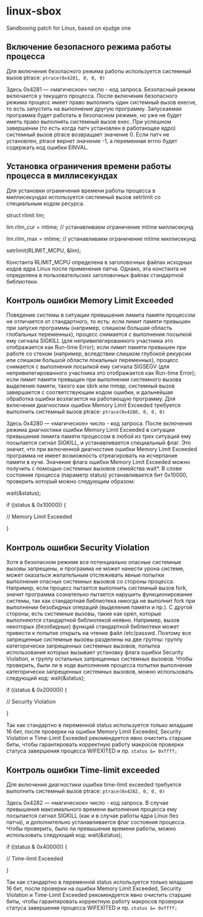 # linux-sbox
Sandboxing patch for Linux, based on ejudge one

## Включение безопасного режима работы процесса
Для включения безопасного режима работы используется системный вызов ptrace:
`ptrace(0x4281, 0, 0, 0)`

Здесь 0x4281 — «магическое» число - код запроса. Безопасный режим включается у текущего процесса. После включения безопасного режима процесс имеет право выполнить один системный вызов execve, то есть запустить на выполнение другую программу. Запускаемая программа будет работать в безопасном режиме, но уже не будет иметь право выполнять системный вызов exec.
При успешном завершении (то есть когда патч установлен в работающее ядро) системный вызов ptrace возвращает значение 0. Если патч не установлен, ptrace вернет значение -1, а переменная errno будет содержать код ошибки EINVAL.
## Установка ограничения времени работы процесса в миллисекундах
Для установки ограничения времени работы процесса в миллисекундах используется системный вызов setrlimit со специальным кодом ресурса.

struct rlimit lim;

lim.rlim_cur = mtime; // устанавливаем ограничение mtime миллисекунд

lim.rlim_max = mtime; // устанавливаем ограничение mtime миллисекунд

setrlimit(RLIMIT_MCPU, &lim);

Константа RLIMIT_MCPU определена в заголовочных файлах исходных кодов ядра Linux после применения патча. Однако, эта константа не определена в пользовательских заголовочных файлах стандартной библиотеки.

## Контроль ошибки Memory Limit Exceeded
Поведение системы в ситуации превышения лимита памяти процессом не отличается от стандартного, то есть:
если лимит памяти превышен при запуске программы (например, слишком большая область глобальных переменных), процесс снимается с выполнения посылкой ему сигнала SIGKILL (для непривилегированного участника это отображается как Run-time Error);
если лимит памяти превышен при работе со стеком (например, вследствии слишком глубокой рекурсии или слишком большой области локальных переменных), процесс снимается с выполнения посылкой ему сигнала SIGSEGV (для непривилегированного участника это отображается как Run-time Error);
если лимит памяти превыщен при выполнении системного вызова выделения памяти, такого как sbrk или mmap, системный вызов завершается с соответствующим кодом ошибки, и дальнейшая обработка ошибки возлагается на работающую программу.
Для включения диагностики ошибки Memory Limit Exceeded требуется выполнить системный вызов ptrace:
`ptrace(0x4280, 0, 0, 0)`

Здесь 0x4280 — «магическое» число - код запроса. После включения режима диагностики ошибки Memory Limit Exceeded в ситуации превышения лимита памяти процессом в любой из трех ситуаций ему посылается сигнал SIGKILL, и устанавливается специальный флаг. Это значит, что при включенной диагностике ошибки Memory Limit Exceeded программа не имеет возможность отреагировать на исчерпание памяти в куче.
Значение флага ошибки Memory Limit Exceeded можно получить с помощью системных вызовов семейства wait*. В слове состояния процесса (параметр status) устанавливается бит 0x10000, проверить который можно следующим образом:

wait(&status);

if ((status & 0x10000)) {

  // Memory Limit Exceeded
  
}

## Контроль ошибки Security Violation
Хотя в безопасном режиме все потенциально опасные системные вызовы запрещены, и программа не может нанести урона системе, может оказаться желательным отслеживать явные попытки выполнения опасных системных вызовов со стороны процесса. Например, если процесс пытается выполнить системный вызов fork, значит программа сознательно пытается нарушить функционирование системы, так как стандартная библиотека никогда не выполнит fork при выполнении безобидных операций (выделения памяти и пр.). С другой стороны, есть системные вызовы, такие как open, которые выполняются стандартной библиотекой неявно. Например, вызов некоторых (безобидных) функций стандартной библиотеки может привести к попытке открыть на чтение файл /etc/passwd.
Поэтому все запрещенные системные вызовы разделены на две группы: группу категорически запрещенных системных вызовов, попытка использования которых вызывает установку флага ошибки Security Violation, и группу остальных запрещенных системных вызовов.
Чтобы проверить, были ли в ходе выполнения процесса попытки выполнения категорически запрещенных системных вызовов, можно использовать следующий код:
wait(&status);

if ((status & 0x20000)) {

  // Security Violation
  
}

Так как стандартно в переменной status используется только младшие 16 бит, после проверки на ошибки Memory Limit Exceeded, Security Violation и Time-Limit Exceeded рекомендуется явно очистить старшие биты, чтобы гарантировать корректную работу макросов проверки статуса завершения процесса WIFEXITED и пр.
`status &= 0xffff;`
## Контроль ошибки Time-limit exceeded
Для включения диагностики ошибки time-limit exceeded требуется выполнить системный вызов ptrace:
`ptrace(0x4282, 0, 0, 0)`

Здесь 0x4282 — «магическое» число - код запроса.
В случае превышения максимального времени выполнения процесса ему посылается сигнал SIGKILL (как и в случае работы ядра Linux без патча), и дополнительно устанавливается флаг состояния процесса.
Чтобы проверить, было ли превышение времени работы, можно использовать следующий код:
wait(&status);

if ((status & 0x40000)) {

  // Time-limit Exceeded
  
}

Так как стандартно в переменной status используется только младшие 16 бит, после проверки на ошибки Memory Limit Exceeded, Security Violation и Time-Limit Exceeded рекомендуется явно очистить старшие биты, чтобы гарантировать корректную работу макросов проверки статуса завершения процесса WIFEXITED и пр.
`status &= 0xffff;`
